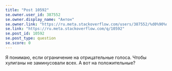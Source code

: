 ```yaml
---
title: "Post 10592"
se.owner.user_id: 387552
se.owner.display_name: "Антон"
se.owner.link: "https://ru.meta.stackoverflow.com/users/387552/%d0%90%d0%bd%d1%82%d0%be%d0%bd"
se.link: "https://ru.meta.stackoverflow.com/q/10592"
se.post_id: 10592
se.post_type: question
se.score: 0
---
```

<p>Я понимаю, если ограничение на отрицательные голоса. Чтобы хулиганы не заминусовали всех. А вот на положительные?</p>

